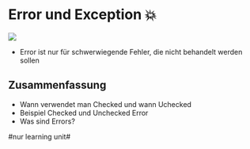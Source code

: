 # Error und Exception 💥

![][image-1]

- Error ist nur für schwerwiegende Fehler, die nicht behandelt werden sollen

## Zusammenfassung
- Wann verwendet man Checked und wann Uchecked
- Beispiel Checked und Unchecked Error
- Was sind Errors?

[image-1]:	assets/Bildschirmfoto%202018-10-31%20um%2009.22.56.png

#nur learning unit#